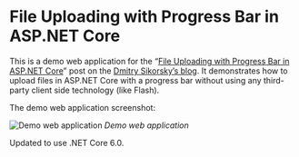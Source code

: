 ﻿# File Uploading with Progress Bar in ASP.NET Core
This is a demo web application for the
“[File Uploading with Progress Bar in ASP.NET Core](https://medium.com/@dmitrysikorsky/file-uploading-with-a-progress-bar-in-asp-net-core-771c9580795f)”
post on the [Dmitry Sikorsky’s blog](https://medium.com/@dmitrysikorsky). It demonstrates how to upload files in ASP.NET Core
with a progress bar without using any third-party client side technology (like Flash).

The demo web application screenshot:

![Demo web application](result.png)
*Demo web application*

Updated to use .NET Core 6.0.
